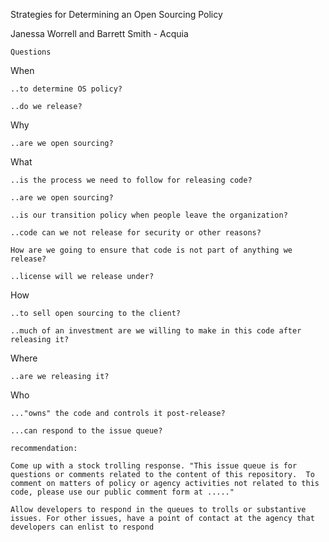 Strategies for Determining an Open Sourcing Policy

Janessa Worrell and Barrett Smith - Acquia



    Questions

When

    ..to determine OS policy?

    ..do we release?


Why

    ..are we open sourcing?


What

    ..is the process we need to follow for releasing code?

    ..are we open sourcing?

    ..is our transition policy when people leave the organization?

    ..code can we not release for security or other reasons?

    How are we going to ensure that code is not part of anything we release?
    
    ..license will we release under?


How

    ..to sell open sourcing to the client?

    ..much of an investment are we willing to make in this code after releasing it?


Where

    ..are we releasing it?


Who

    ..."owns" the code and controls it post-release?

    ...can respond to the issue queue?

    recommendation: 

    Come up with a stock trolling response. "This issue queue is for questions or comments related to the content of this repository.  To comment on matters of policy or agency activities not related to this code, please use our public comment form at ....."

    Allow developers to respond in the queues to trolls or substantive issues. For other issues, have a point of contact at the agency that developers can enlist to respond


